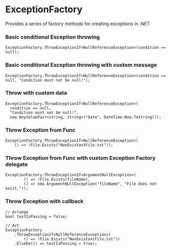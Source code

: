 ExceptionFactory
================

Provides a series of factory methods for creating exceptions in .NET

### Basic conditional Exception throwing

    ExceptionFactory.ThrowExceptionIf<NullReferenceException>(condition == null);
  
### Basic conditional Exception throwing with custom message

    ExceptionFactory.ThrowExceptionIf<NullReferenceException>(condition == null, "Condition must not be null!");
    
### Throw with custom data

    ExceptionFactory.ThrowExceptionIf<NullReferenceException>(
      condition == null,
      "Condition must not be null!",
      new KeyValuePair<string, string>("Date", DateTime.Now.ToString());
      
### Throw Exception from Func

    ExceptionFactory.ThrowExceptionIf<NullReferenceException>(
        () => !File.Exists("NonExistantFile.txt"));
        
### Throw Exception from Func with custom Exception Factory delegate

    ExceptionFactory.ThrowExceptionIf<ArgumentNullException>(
            () => !File.Exists(fileName),
            () => new ArgumentNullException("fileName", "File does not exist."));
            
### Throw Exception with callback

    // Arrange
    bool testIsPassing = false;

    // Act
    ExceptionFactory
        .ThrowExceptionIf<NullReferenceException>(
            () => !File.Exists("NonExistantFile.txt"))
        .ElseDo(() => testIsPassing = true);
